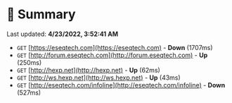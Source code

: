 # 📖 Summary
Last updated: **4/23/2022, 3:52:41 AM**

- `GET` [https://eseqtech.com](https://eseqtech.com) - **Down** (1707ms)
- `GET` [http://forum.eseqtech.com](http://forum.eseqtech.com) - **Up** (250ms)
- `GET` [http://hexp.net](http://hexp.net) - **Up** (62ms)
- `GET` [http://ws.hexp.net](http://ws.hexp.net) - **Up** (43ms)
- `GET` [http://eseqtech.com/infoline](http://eseqtech.com/infoline) - **Down** (527ms)
